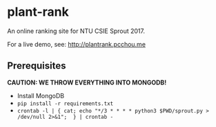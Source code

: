 # plant-rank

An online ranking site for NTU CSIE Sprout 2017.

For a live demo, see: http://plantrank.pcchou.me

## Prerequisites

**CAUTION: WE THROW EVERYTHING INTO MONGODB!**

* Install MongoDB
* `pip install -r requirements.txt`
* `crontab -l | { cat; echo "*/3 * * * * python3 $PWD/sprout.py > /dev/null 2>&1";  } | crontab -`
